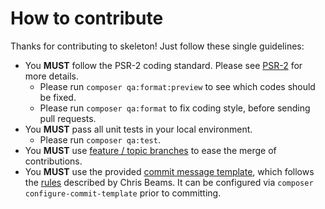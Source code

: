 # How to contribute

Thanks for contributing to skeleton! Just follow these single guidelines:

* You __MUST__ follow the PSR-2 coding standard. Please see [PSR-2](http://www.php-fig.org/psr/psr-2/) for more details.
    * Please run `composer qa:format:preview` to see which codes should be fixed.
    * Please run `composer qa:format` to fix coding style, before sending pull requests.
* You __MUST__ pass all unit tests in your local environment.
    * Please run `composer qa:test`.
* You __MUST__ use [feature / topic branches](https://git-scm.com/book/en/v2/Git-Branching-Branching-Workflows) to ease the merge of contributions.
* You __MUST__ use the provided [commit message template](../.gitmessage), which follows the [rules](http://chris.beams.io/posts/git-commit/) described by Chris Beams. It can be configured via `composer configure-commit-template` prior to committing.
